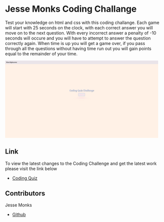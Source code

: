 # Jesse Monks Coding Challange

Test your knowledge on html and css with this coding challange. Each game will start with 25 seconds on the clock, with each correct answer you will move on to the next question. With every incorrect answer a penalty of -10 seconds will occure and you will have to attempt to answer the question correctly again. When time is up you will get a game over, if you pass through all the questions without having time run out you will gain points equal to the remainder of your time.

<img src="assets\images\Code Quiz.png" alt="image" width="500"/>

## Link

To view the latest changes to the Coding Challenge and get the latest work please visit the link below 

- [Coding Quiz](https://heatedtowel.github.io/coding-challange/)


## Contributors

Jesse Monks
- [Github](https://github.com/heatedtowel/coding-challange)
